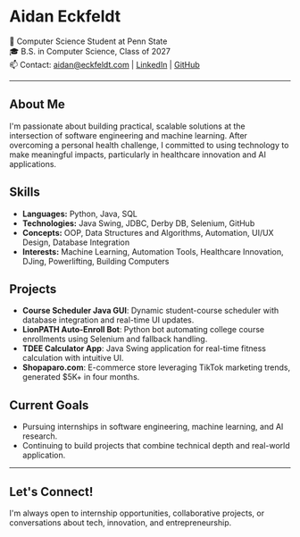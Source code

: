 # Aidan Eckfeldt

📍 Computer Science Student at Penn State  
🎓 B.S. in Computer Science, Class of 2027  
📫 Contact: aidan@eckfeldt.com | [LinkedIn](https://linkedin.com/in/aidan-eckfeldt-b0525a231) | [GitHub](https://github.com/AidanEckfeldt)

---

## About Me
I'm passionate about building practical, scalable solutions at the intersection of software engineering and machine learning. After overcoming a personal health challenge, I committed to using technology to make meaningful impacts, particularly in healthcare innovation and AI applications.

## Skills
- **Languages:** Python, Java, SQL
- **Technologies:** Java Swing, JDBC, Derby DB, Selenium, GitHub
- **Concepts:** OOP, Data Structures and Algorithms, Automation, UI/UX Design, Database Integration
- **Interests:** Machine Learning, Automation Tools, Healthcare Innovation, DJing, Powerlifting, Building Computers

## Projects
- **Course Scheduler Java GUI**: Dynamic student-course scheduler with database integration and real-time UI updates.
- **LionPATH Auto-Enroll Bot**: Python bot automating college course enrollments using Selenium and fallback handling.
- **TDEE Calculator App**: Java Swing application for real-time fitness calculation with intuitive UI.
- **Shopaparo.com**: E-commerce store leveraging TikTok marketing trends, generated $5K+ in four months.

## Current Goals
- Pursuing internships in software engineering, machine learning, and AI research.
- Continuing to build projects that combine technical depth and real-world application.

---

## Let's Connect!
I'm always open to internship opportunities, collaborative projects, or conversations about tech, innovation, and entrepreneurship.

